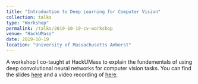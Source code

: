 ```yaml
---
title: "Introduction to Deep Learning for Computer Vision"
collection: talks
type: "Workshop"
permalink: /talks/2019-10-19-cv-workshop
venue: "HackUMass"
date: 2019-10-19
location: "University of Massachusetts Amherst"
---
```


A workshop I co-taught at HackUMass to explain the fundementals of using deep convolutional neural networks for computer vision tasks. You can find the slides [here](https://drive.google.com/file/d/1H0opsX6Co5PbYjyMZcOlfKnThi6-JHEc/view?usp=sharing) and a video recording of [here](https://youtu.be/BnN7yuWNGp4).